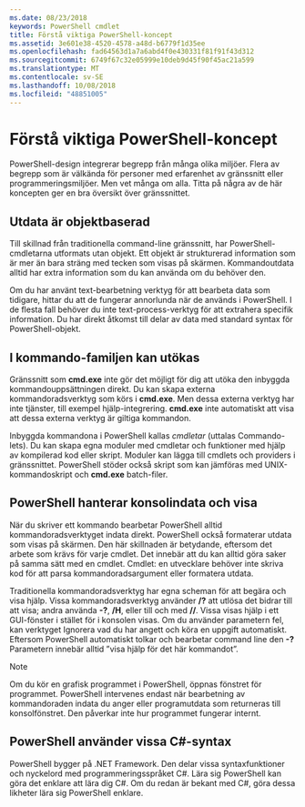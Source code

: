 ```yaml
---
ms.date: 08/23/2018
keywords: PowerShell cmdlet
title: Förstå viktiga PowerShell-koncept
ms.assetid: 3e601e38-4520-4578-a48d-b6779f1d35ee
ms.openlocfilehash: fad64563d1a7a6abd4f0e430331f81f91f43d312
ms.sourcegitcommit: 6749f67c32e05999e10deb9d45f90f45ac21a599
ms.translationtype: MT
ms.contentlocale: sv-SE
ms.lasthandoff: 10/08/2018
ms.locfileid: "48851005"
---
```

# <a name="understanding-important-powershell-concepts"></a>Förstå viktiga PowerShell-koncept

PowerShell-design integrerar begrepp från många olika miljöer. Flera av begrepp som är välkända för personer med erfarenhet av gränssnitt eller programmeringsmiljöer. Men vet många om alla. Titta på några av de här koncepten ger en bra översikt över gränssnittet.

## <a name="output-is-object-based"></a>Utdata är objektbaserad

Till skillnad från traditionella command-line gränssnitt, har PowerShell-cmdletarna utformats utan objekt.
Ett objekt är strukturerad information som är mer än bara sträng med tecken som visas på skärmen. Kommandoutdata alltid har extra information som du kan använda om du behöver den.

Om du har använt text-bearbetning verktyg för att bearbeta data som tidigare, hittar du att de fungerar annorlunda när de används i PowerShell. I de flesta fall behöver du inte text-process-verktyg för att extrahera specifik information. Du har direkt åtkomst till delar av data med standard syntax för PowerShell-objekt.

## <a name="the-command-family-is-extensible"></a>I kommando-familjen kan utökas

Gränssnitt som **cmd.exe** inte gör det möjligt för dig att utöka den inbyggda kommandouppsättningen direkt. Du kan skapa externa kommandoradsverktyg som körs i **cmd.exe**. Men dessa externa verktyg har inte tjänster, till exempel hjälp-integrering. **cmd.exe** inte automatiskt att visa att dessa externa verktyg är giltiga kommandon.

Inbyggda kommandona i PowerShell kallas *cmdletar* (uttalas Commando-lets). Du kan skapa egna moduler med cmdletar och funktioner med hjälp av kompilerad kod eller skript. Moduler kan lägga till cmdlets och providers i gränssnittet. PowerShell stöder också skript som kan jämföras med UNIX-kommandoskript och **cmd.exe** batch-filer.

## <a name="powershell-handles-console-input-and-display"></a>PowerShell hanterar konsolindata och visa

När du skriver ett kommando bearbetar PowerShell alltid kommandoradsverktyget indata direkt. PowerShell också formaterar utdata som visas på skärmen. Den här skillnaden är betydande, eftersom det arbete som krävs för varje cmdlet. Det innebär att du kan alltid göra saker på samma sätt med en cmdlet. Cmdlet: en utvecklare behöver inte skriva kod för att parsa kommandoradsargument eller formatera utdata.

Traditionella kommandoradsverktyg har egna scheman för att begära och visa hjälp. Vissa kommandoradsverktyg använder **/?** att utlösa det bidrar till att visa; andra använda **-?**, **/H**, eller till och med **//**. Vissa visas hjälp i ett GUI-fönster i stället för i konsolen visas. Om du använder parametern fel, kan verktyget Ignorera vad du har angett och köra en uppgift automatiskt.
Eftersom PowerShell automatiskt tolkar och bearbetar command line den **-?** Parametern innebär alltid ”visa hjälp för det här kommandot”.

> [!NOTE]
> Om du kör en grafisk programmet i PowerShell, öppnas fönstret för programmet.
> PowerShell intervenes endast när bearbetning av kommandoraden indata du anger eller programutdata som returneras till konsolfönstret. Den påverkar inte hur programmet fungerar internt.

## <a name="powershell-uses-some-c-syntax"></a>PowerShell använder vissa C#-syntax

PowerShell bygger på .NET Framework. Den delar vissa syntaxfunktioner och nyckelord med programmeringsspråket C#. Lära sig PowerShell kan göra det enklare att lära dig C#. Om du redan är bekant med C#, göra dessa likheter lära sig PowerShell enklare.
